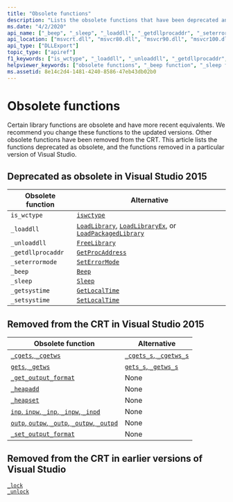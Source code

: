 ```yaml
---
title: "Obsolete functions"
description: "Lists the obsolete functions that have been deprecated and removed from the Microsoft C runtime library (CRT)."
ms.date: "4/2/2020"
api_name: ["_beep", "_sleep", "_loaddll", "_getdllprocaddr", "_seterrormode", "is_wctype", "_getsystime", "_setsystime", "_unloaddll", "_o__beep", "_o__getdllprocaddr", "_o__getsystime", "_o__loaddll", "_o__seterrormode", "_o__setsystime", "_o__sleep", "_o__unloaddll", "_o_is_wctype"]
api_location: ["msvcrt.dll", "msvcr80.dll", "msvcr90.dll", "msvcr100.dll", "msvcr100_clr0400.dll", "msvcr110.dll", "msvcr110_clr0400.dll", "msvcr120.dll", "msvcr120_clr0400.dll", "ucrtbase.dll", "api-ms-win-crt-process-l1-1-0.dll", "api-ms-win-crt-runtime-l1-1-0.dll", "api-ms-win-crt-string-l1-1-0.dll", "api-ms-win-crt-time-l1-1-0.dll", "api-ms-win-crt-private-l1-1-0.dll"]
api_type: ["DLLExport"]
topic_type: ["apiref"]
f1_keywords: ["is_wctype", "_loaddll", "_unloaddll", "_getdllprocaddr", "_seterrormode", "_beep", "_sleep", "_getsystime", "corecrt_wctype/is_wctype", "process/_loaddll", "process/_unloaddll", "process/_getdllprocaddr", "stdlib/_seterrormode", "stdlib/_beep", "stdlib/_sleep", "time/_getsystime", "time/_setsystime"]
helpviewer_keywords: ["obsolete functions", "_beep function", "_sleep function", "_seterrormode function"]
ms.assetid: 8e14c2d4-1481-4240-8586-47eb43db02b0
---
```

# Obsolete functions

Certain library functions are obsolete and have more recent equivalents. We recommend you change these functions to the updated versions. Other obsolete functions have been removed from the CRT. This article lists the functions deprecated as obsolete, and the functions removed in a particular version of Visual Studio.

## Deprecated as obsolete in Visual Studio 2015

| Obsolete function | Alternative |
|---|---|
| `is_wctype` | [`iswctype`](./reference/isctype-iswctype-isctype-l-iswctype-l.md) |
| `_loaddll` | [`LoadLibrary`](/windows/win32/api/libloaderapi/nf-libloaderapi-loadlibraryw), [`LoadLibraryEx`](/windows/win32/api/libloaderapi/nf-libloaderapi-loadlibraryexw), or [`LoadPackagedLibrary`](/windows/win32/api/winbase/nf-winbase-loadpackagedlibrary) |
| `_unloaddll` | [`FreeLibrary`](/windows/win32/api/libloaderapi/nf-libloaderapi-freelibrary) |
| `_getdllprocaddr` | [`GetProcAddress`](../build/getprocaddress.md) |
| `_seterrormode` | [`SetErrorMode`](/windows/win32/api/errhandlingapi/nf-errhandlingapi-seterrormode) |
| `_beep` | [`Beep`](/windows/win32/api/utilapiset/nf-utilapiset-beep) |
| `_sleep` | [`Sleep`](/windows/win32/api/synchapi/nf-synchapi-sleep) |
| `_getsystime` | [`GetLocalTime`](/windows/win32/api/sysinfoapi/nf-sysinfoapi-getlocaltime) |
| `_setsystime` | [`SetLocalTime`](/windows/win32/api/sysinfoapi/nf-sysinfoapi-setlocaltime) |

## Removed from the CRT in Visual Studio 2015

| Obsolete function | Alternative |
|---|---|
| [`_cgets`, `_cgetws`](./cgets-cgetws.md) | [`_cgets_s`, `_cgetws_s`](./reference/cgets-s-cgetws-s.md) |
| [`gets`, `_getws`](./gets-getws.md) | [`gets_s`, `_getws_s`](./reference/gets-s-getws-s.md) |
| [`_get_output_format`](./get-output-format.md) | None |
| [`_heapadd`](./heapadd.md) | None |
| [`_heapset`](./heapset.md) | None |
| [`inp`, `inpw`, `_inp`, `_inpw`, `_inpd`](./inp-inpw-inpd.md) | None |
| [`outp`, `outpw`, `_outp`, `_outpw`, `_outpd`](./outp-outpw-outpd.md) | None |
| [`_set_output_format`](./set-output-format.md) | None |

## Removed from the CRT in earlier versions of Visual Studio

[`_lock`](./lock.md)\
[`_unlock`](./unlock.md)
